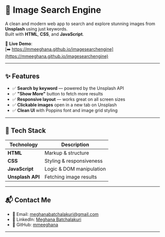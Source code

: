 # 📸 Image Search Engine

A clean and modern web app to search and explore stunning images from **Unsplash** using just keywords.  
Built with **HTML**, **CSS**, and **JavaScript**.

🔗 **Live Demo**:  
[➡️ https://mmeeghana.github.io/imagesearchengine](https://mmeeghana.github.io/imagesearchengine)

---

## ✨ Features

- ✅ **Search by keyword** — powered by the Unsplash API  
- ✅ **"Show More"** button to fetch more results  
- ✅ **Responsive layout** — works great on all screen sizes  
- ✅ **Clickable images** open in a new tab on Unsplash  
- ✅ **Clean UI** with Poppins font and image grid styling  

---
## 🧰 Tech Stack

| Technology   | Description                  |
|--------------|------------------------------|
| **HTML**     | Markup & structure           |
| **CSS**      | Styling & responsiveness     |
| **JavaScript** | Logic & DOM manipulation  |
| **Unsplash API** | Fetching image results  |

---

## 📬 Contact Me
- 📧 Email: [meghanabatchalakuri@gmail.com](mailto:meghanabatchalakuri@gmail.com)  
- 🔗 LinkedIn: [Meghana Batchalakuri](https://www.linkedin.com/in/meghana-batchalakuri/)  
- 🐙 GitHub: [mmeeghana](https://github.com/mmeeghana)

---
